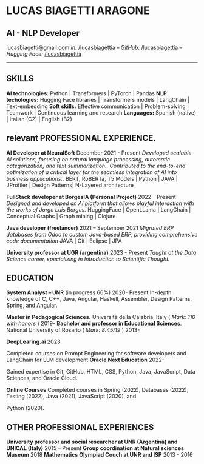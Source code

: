 # LUCAS **BIAGETTI ARAGONE**

## AI - NLP Developer

[lucasbiagetti@gmail.com](mailto:lucasbiagetti@gmail.com) _in:_ [/lucasbiagettia](https://www.linkedin.com/in/lucasbiagettia/) _– GitHub:_ [/lucasbiagettia](https://github.com/lucasbiagettia) _– Hugging Face:_ [/lucasbiagettia](https://huggingface.co/lucasbiagettia)

---

## SKILLS

**AI technologies:** Python | Transformers | PyTorch | Pandas
**NLP techologies:** Hugging Face libraries | Transformers models | LangChain | Text-embedding
**Soft skills:** Effective communication | Problem-solving | Teamwork | Continuous learning and research
**Languages:** Spanish (native) | Italian (C2) | English (B2)

## relevant PROFESSIONAL EXPERIENCE.

**AI Developer at NeuralSoft** December 2021 - Present
_Developed scalable AI solutions, focusing on natural language processing, automatic categorization, and
text summarization..
Contributed to the end-to-end optimization of a critical layer for the seamless integration of AI into
business applications.._
BERT, RoBERTa, T5 Models | Python | JAVA | JProfiler | Design Patterns| N-Layered architecture

**FullStack developer at BorgesIA (Personal Project)** 2022 – Present
_Designed and developed an AI platform that allows playful interaction with the works of Jorge Luis
Borges._
HuggingFace | OpenLLama | LangChain | Conceptual Graphs | Graph mining | Clojure

**Java developer (freelancer)** 2021 – September 2021
_Migrated ERP databases from Odoo to custom Java-based ERP, providing comprehensive code
documentation_
JAVA | Git | Eclipse | JPA

**University professor at UGR (argentina)** 2023 - Present
_Taught at the Data Science career, specializing in Introduction to Scientific Thought._

## EDUCATION

**System Analyst – UNR** (in progress 66%) 2020- Present
In-depth knowledge of C, C++, Java, Angular, Haskell, Assembler, Design Patterns, Spring, and Angular.

**Master in Pedagogical Sciences.** Università della Calabria, Italy ( _Mark: 110 with honors_ ) 2019-
**Bachelor and professor in Educational Sciences**. National University of Rosario ( _Mark: 8.45/19_ ) 2013-

**DeepLearing.ai** 2023

Completed courses on Prompt Engineering for software developers and LangChain for LLM development
**Oracle Next Education** 2022-

Gained expertise in Git, GitHub, HTML, CSS, Python, Java, JavaScript, Data Sciences, and Oracle Cloud.

**Online Courses**
Completed courses in Spring (2022), Databases (2022), Testing (2022), Java (2021), JavaScript (2020), and

Python (2020).

## OTHER PROFESSIONAL EXPERIENCES

**University professor and social researcher at UNR (Argentina) and UNICAL (Italy)** 2015 – Present
**Group coordination at Natural sciences Museum** 2018
**Mathematics Olympiad Couch at UNR and ISP** 2013 - 2016


